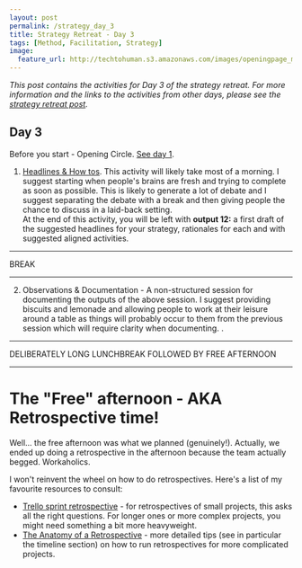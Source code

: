 ```yaml
---
layout: post
permalink: /strategy_day_3
title: Strategy Retreat - Day 3 
tags: [Method, Facilitation, Strategy]
image: 
  feature_url: http://techtohuman.s3.amazonaws.com/images/openingpage_montage.jpeg
---
```


<em>This post contains the activities for Day 3 of the strategy retreat. For more information and the links to the activities from other days, please see the [strategy retreat post](http://techtohuman.com/strategy_retreat/).</em> 

## Day 3

Before you start - Opening Circle. <a href="http://techtohuman.com/strategy_day_1">See day 1</a>. 

1. [Headlines & How tos](http://techtohuman.com/headlines_how_tos). This activity will likely take most of a morning. I suggest starting when people's brains are fresh and trying to complete as soon as possible. This is likely to generate a lot of debate and I suggest separating the debate with a break and then giving people the chance to discuss in a laid-back setting. <a name="output12"> <br>
At the end of this activity, you will be left with <strong>output 12:</strong> a first draft of the suggested headlines for your strategy, rationales for each and with suggested aligned activities. 

* * *
BREAK 

* * *

<ol start="2">
 <li>Observations & Documentation - A non-structured session for documenting the outputs of the above session. I suggest providing biscuits and lemonade and allowing people to work at their leisure around a table as things will probably occur to them from the previous session which will require clarity when documenting. . </li>
</ol>

* * *

DELIBERATELY LONG LUNCHBREAK FOLLOWED BY FREE AFTERNOON 

* * *

# The "Free" afternoon - AKA Retrospective time!

Well... the free afternoon was what we planned (genuinely!). Actually, we ended up doing a retrospective in the afternoon because the team actually begged. Workaholics. 

I won't reinvent the wheel on how to do retrospectives. Here's a list of my favourite resources to consult: 

* [Trello sprint retrospective](https://trello.com/b/YEXXigXH/template-sprint-retrospective) - for retrospectives of small projects, this asks all the right questions. For longer ones or more complex projects, you might need something a bit more heavyweight. 
* [The Anatomy of a Retrospective](http://www.retrospectives.com/pages/Anatomy.html) - more detailed tips (see in particular the timeline section) on how to run retrospectives for more complicated projects. 



